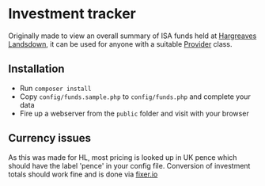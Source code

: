 # Investment tracker

Originally made to view an overall summary of ISA funds held at [Hargreaves Landsdown](https://hl.co.uk), it can be used for anyone with a suitable [Provider](https://github.com/dmlogic/investment-tracker/blob/master/app/Providers/Factory.php#L10) class.

## Installation

* Run `composer install`
* Copy `config/funds.sample.php` to `config/funds.php` and complete your data
* Fire up a webserver from the `public` folder and visit with your browser

## Currency issues

As this was made for HL, most pricing is looked up in UK pence which should have the label 'pence' in your config file. Conversion of investment totals should work fine and is done via [fixer.io](http://fixer.io/)
